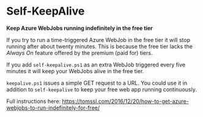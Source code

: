 # Self-KeepAlive

**Keep Azure WebJobs running indefinitely in the free tier**

If you try to run a time-triggered Azure WebJob in the free tier it will stop running after about twenty minutes. This is because the free tier lacks the *Always On* feature offered by the premium (paid for) tiers. 

If you add `self-keepalive.ps1` as an extra WebJob triggered every five minutes it will keep your WebJobs alive in the free tier.

`keepalive.ps1` issues a simple GET request to a URL. You could use it in addition to `self-keepalive` to keep your free web app running continuously.

Full instructions here: https://tomssl.com/2016/12/20/how-to-get-azure-webjobs-to-run-indefinitely-for-free/
